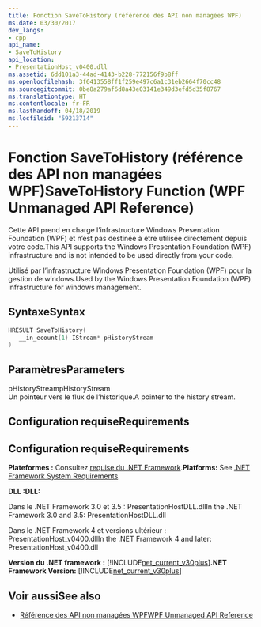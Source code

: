 ```yaml
---
title: Fonction SaveToHistory (référence des API non managées WPF)
ms.date: 03/30/2017
dev_langs:
- cpp
api_name:
- SaveToHistory
api_location:
- PresentationHost_v0400.dll
ms.assetid: 6dd101a3-44ad-4143-b228-772156f9b8ff
ms.openlocfilehash: 3f6413558ff1f259e497c6a1c31eb2664f70cc48
ms.sourcegitcommit: 0be8a279af6d8a43e03141e349d3efd5d35f8767
ms.translationtype: HT
ms.contentlocale: fr-FR
ms.lasthandoff: 04/18/2019
ms.locfileid: "59213714"
---
```

# <a name="savetohistory-function-wpf-unmanaged-api-reference"></a><span data-ttu-id="41e16-102">Fonction SaveToHistory (référence des API non managées WPF)</span><span class="sxs-lookup"><span data-stu-id="41e16-102">SaveToHistory Function (WPF Unmanaged API Reference)</span></span>
<span data-ttu-id="41e16-103">Cette API prend en charge l’infrastructure Windows Presentation Foundation (WPF) et n’est pas destinée à être utilisée directement depuis votre code.</span><span class="sxs-lookup"><span data-stu-id="41e16-103">This API supports the Windows Presentation Foundation (WPF) infrastructure and is not intended to be used directly from your code.</span></span>  
  
 <span data-ttu-id="41e16-104">Utilisé par l’infrastructure Windows Presentation Foundation (WPF) pour la gestion de windows.</span><span class="sxs-lookup"><span data-stu-id="41e16-104">Used by the Windows Presentation Foundation (WPF) infrastructure for windows management.</span></span>  
  
## <a name="syntax"></a><span data-ttu-id="41e16-105">Syntaxe</span><span class="sxs-lookup"><span data-stu-id="41e16-105">Syntax</span></span>  
  
```cpp  
HRESULT SaveToHistory(  
   __in_ecount(1) IStream* pHistoryStream  
)  
```  
  
## <a name="parameters"></a><span data-ttu-id="41e16-106">Paramètres</span><span class="sxs-lookup"><span data-stu-id="41e16-106">Parameters</span></span>  
 <span data-ttu-id="41e16-107">pHistoryStream</span><span class="sxs-lookup"><span data-stu-id="41e16-107">pHistoryStream</span></span>  
 <span data-ttu-id="41e16-108">Un pointeur vers le flux de l’historique.</span><span class="sxs-lookup"><span data-stu-id="41e16-108">A pointer to the history stream.</span></span>  
  
## <a name="requirements"></a><span data-ttu-id="41e16-109">Configuration requise</span><span class="sxs-lookup"><span data-stu-id="41e16-109">Requirements</span></span>  
  
## <a name="requirements"></a><span data-ttu-id="41e16-110">Configuration requise</span><span class="sxs-lookup"><span data-stu-id="41e16-110">Requirements</span></span>  
 <span data-ttu-id="41e16-111">**Plateformes :** Consultez [requise du .NET Framework](../../get-started/system-requirements.md).</span><span class="sxs-lookup"><span data-stu-id="41e16-111">**Platforms:** See [.NET Framework System Requirements](../../get-started/system-requirements.md).</span></span>  
  
 <span data-ttu-id="41e16-112">**DLL :**</span><span class="sxs-lookup"><span data-stu-id="41e16-112">**DLL:**</span></span>  
  
 <span data-ttu-id="41e16-113">Dans le .NET Framework 3.0 et 3.5 : PresentationHostDLL.dll</span><span class="sxs-lookup"><span data-stu-id="41e16-113">In the .NET Framework 3.0 and 3.5: PresentationHostDLL.dll</span></span>  
  
 <span data-ttu-id="41e16-114">Dans le .NET Framework 4 et versions ultérieur : PresentationHost_v0400.dll</span><span class="sxs-lookup"><span data-stu-id="41e16-114">In the .NET Framework 4 and later: PresentationHost_v0400.dll</span></span>  
  
 <span data-ttu-id="41e16-115">**Version du .NET framework :** [!INCLUDE[net_current_v30plus](../../../../includes/net-current-v30plus-md.md)]</span><span class="sxs-lookup"><span data-stu-id="41e16-115">**.NET Framework Version:** [!INCLUDE[net_current_v30plus](../../../../includes/net-current-v30plus-md.md)]</span></span>  
  
## <a name="see-also"></a><span data-ttu-id="41e16-116">Voir aussi</span><span class="sxs-lookup"><span data-stu-id="41e16-116">See also</span></span>

- [<span data-ttu-id="41e16-117">Référence des API non managées WPF</span><span class="sxs-lookup"><span data-stu-id="41e16-117">WPF Unmanaged API Reference</span></span>](wpf-unmanaged-api-reference.md)
